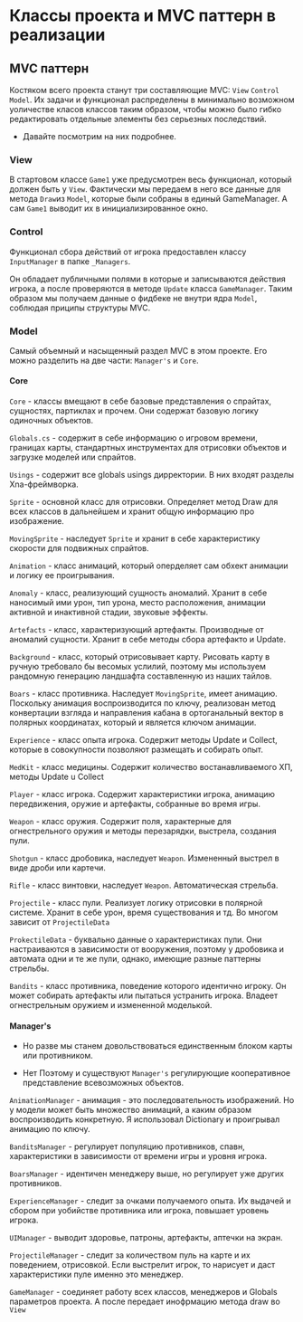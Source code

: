 # Классы проекта и MVC паттерн в реализации

## MVC паттерн

  Костяком всего проекта станут три составляющие MVC: `View` `Control` `Model`.
Их задачи и функционал распределены в минимально возможном уоличестве класов классов таким образом,
чтобы можно было гибко редактировать отдельные элементы без серьезных последствий.

- Давайте посмотрим на них подробнее.

### View

В стартовом классе `Game1` уже предусмотрен весь функционал, который должен быть у `View`.
Фактически мы передаем в него все данные для метода `Draw`из `Model`, которые были собраны в единый GameManager.
А сам `Game1` выводит их в инициализированное окно.

### Control

Функционал сбора действий от игрока предоставлен классу `InputManager` в папке `_Managers`.

Он обладает публичными полями в которые и записываются действия игрока, а после проверяются в методе `Update` класса `GameManager`.
Таким образом мы получаем данные о фидбеке не внутри ядра `Model`, соблюдая приципы структуры MVC.

### Model

Самый объемный и насыщенный раздел MVC в этом проекте. Его можно разделить на две части: `Manager's` и `Core`.
#### Core

`Core` - классы вмещают в себе базовые представления о спрайтах, сущностях, партиклах и прочем. 
Они содержат базовую логику одиночных объектов. 

`Globals.cs` - содержит в себе информацию о игровом времени, границах карты, стандартных инструментах для отрисовки объектов и загрузке моделей или спрайтов.

`Usings` - содержит все globals usings дирректории. В них входят разделы Xna-фреймворка.

`Sprite` - основной класс для отрисовки. Определяет метод Draw для всех классов в дальнейшем и хранит общую информацию про изображение.

`MovingSprite` - наследует `Sprite` и хранит в себе характеристику скорости для подвижных спрайтов.

`Animation` - класс анимаций, который оперделяет сам обхект анимации и логику ее проигрывания.

`Anomaly` - класс, реализующий сущность аномалий. Хранит в себе наносимый ими урон, тип урона, место расположения, анимации активной и инактивной стадии, звуковые эффекты.

`Artefacts` - класс, характеризующий артефакты. Производные от аномалий сущности. Хранит в себе методы сбора артефакто и Update.

`Background` - класс, который отрисовывает карту. Рисовать карту в ручную требовало бы весомых услилий,
поэтому мы используем рандомную генерацию ландшафта составленную из наших тайлов. 

`Boars` - класс противника. Наследует `MovingSprite`, имеет анимацию. Поскольку анимация воспроизводится по ключу,
реализован метод конвертации взгляда и направления кабана в ортоганальный вектор в полярных координатах, который и является ключом анимации.

`Experience` - класс опыта игрока. Содержит методы Update и Collect, которые в совокупности позволяют размещать и собирать опыт.

`MedKit` - класс медицины. Содержит количество востанавливаемого ХП, методы Update u Collect

`Player` - класс игрока. Содержит характеристики игрока, анимацию передвижения, оружие и артефакты, собранные во время игры.

`Weapon` - класс оружия. Содержит поля, характерные для огнестрельного оружия и методы перезарядки, выстрела, создания пули.

`Shotgun` - класс дробовика, наследует `Weapon`. Измененный выстрел в виде дроби или картечи.

`Rifle` - класс винтовки, наследует `Weapon`. Автоматическая стрельба.

`Projectile` - класс пули. Реализует логику отрисовки в полярной системе. Хранит в себе урон, время существования и тд. Во многом зависит от `ProjectileData`

`ProkectileData` - буквально данные о характеристиках пули. Они настраиваются в зависимости от вооружения, поэтому у дробовика и автомата одни и те же пули,
однако, имеющие разные паттерны стрельбы.

`Bandits` - класс противника, поведение которого идентично игроку. Он может собирать артефакты или пытаться устранить игрока. 
Владеет огнестрельным оружием и измененной моделькой.


#### Manager's

- Но разве мы станем довольствоваться единственным блоком карты или противником.

- Нет
Поэтому и существуют `Manager's` регулирующие кооперативное представление всевозможных объектов.

`AnimationManager` - анимация - это последовательность изображений. Но у модели может быть множество анимаций, а каким образом воспроизводить конкретную. 
Я использовал Dictionary и проигрывал анимацию по ключу.

`BanditsManager` - регулирует популяцию противников, спавн, характеристики в зависимости от времени игры и уровня игрока.

`BoarsManager` - идентичен менеджеру выше, но регулирует уже других противников.

`ExperienceManager` - следит за очками получаемого опыта. Их выдачей и сбором при уобийстве противника или игрока, повышает уровень игрока.

`UIManager` - выводит здоровье, патроны, артефакты, аптечки на экран.

`ProjectileManager` - следит за количеством пуль на карте и их поведением, отрисовкой. Если выстрелит игрок, то нарисует и даст характеристики пуле именно это менеджер.

`GameManager` - соединяет работу всех классов, менеджеров и Globals параметров проекта. А после передает инофрмацию метода draw во `View`
